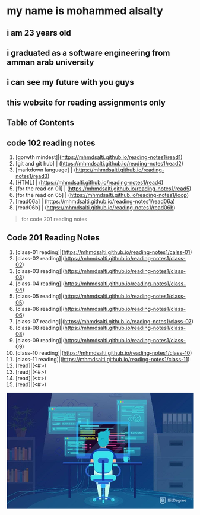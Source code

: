 # my name is mohammed alsalty

## i am 23 years old

## i graduated as a software engineering from amman arab university

## i can see my future with you guys

## this website for reading assignments only

## Table of Contents

## code 102 reading notes

1. [gorwth mindest]|(<https://mhmdsalti.github.io/reading-notes1/read1>)
2. [git and git hub] | (<https://mhmdsalti.github.io/reading-notes1/read2>)
3. [markdown language] | (<https://mhmdsalti.github.io/reading-notes1/read3>)
4. [HTML] | (<https://mhmdsalti.github.io/reading-notes1/read4>)
5. [for the read on 01] | (<https://mhmdsalti.github.io/reading-notes1/read5>)
6. [for the read on 05] | (<https://mhmdsalti.github.io/reading-notes1/loop>)
7. [read06a] | (<https://mhmdsalti.github.io/reading-notes1/read06a>)
8. [read06b] | (<https://mhmdsalti.github.io/reading-notes1/read06b>)

>for code 201 reading notes

## Code 201 Reading Notes

1. [class-01 reading]|(<https://mhmdsalti.github.io/reading-notes1/calss-01>)
2. [class-02 reading]|(<https://mhmdsalti.github.io/reading-notes1/class-02>)
3. [class-03 reading]|(<https://mhmdsalti.github.io/reading-notes1/class-03>)
4. [class-04 reading]|(<https://mhmdsalti.github.io/reading-notes1/class-04>)
5. [class-05 reading]|(<https://mhmdsalti.github.io/reading-notes1/class-05>)
6. [class-06 reading]|(<https://mhmdsalti.github.io/reading-notes1/class-06>)
7. [class-07 reading]|(<https://mhmdsalti.github.io/reading-notes1/class-07>)
8. [class-08 reading]|(<https://mhmdsalti.github.io/reading-notes1/class-08>)
9. [class-09 reading]|(<https://mhmdsalti.github.io/reading-notes1/class-09>)
10. [class-10 reading]|(<https://mhmdsalti.github.io/reading-notes1/class-10>)
11. [class-11 reading]|(<https://mhmdsalti.github.io/reading-notes1/class-11>)
12. [read]|(<#>)
13. [read]|(<#>)
14. [read]|(<#>)
15. [read]|(<#>)

![love programming](itsme.jpg)

